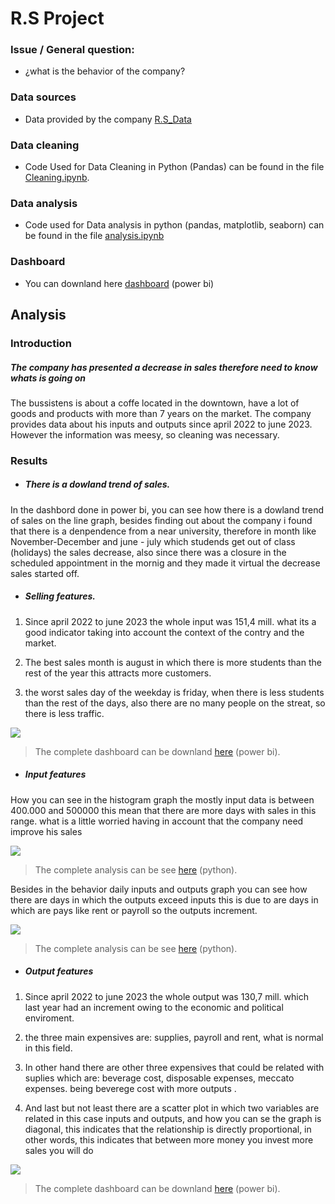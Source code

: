 # R.S Project

### Issue / General question:

- ¿what is the behavior of the company?  

### Data sources 
 
 - Data provided by the company [R.S_Data](https://github.com/mateofrancop/Personal_projects-Data-Analyst-/blob/main/Rinconcito_del_sabor/datos-RS.xlsx)
 
### Data cleaning 

- Code Used for Data Cleaning in Python (Pandas) can be found in the file [Cleaning.ipynb](https://github.com/mateofrancop/Personal_projects-Data-Analyst-/blob/main/Rinconcito_del_sabor/cleaning.ipynb).

### Data analysis
- Code used for Data analysis in python (pandas, matplotlib, seaborn) can be found in the file [analysis.ipynb](https://github.com/mateofrancop/Personal_projects-Data-Analyst-/blob/main/Rinconcito_del_sabor/analysis.ipynb)

### Dashboard
- You can downland here [dashboard](https://github.com/mateofrancop/Personal_projects-Data-Analyst-/blob/main/Rinconcito_del_sabor/Analisis_RS.pbix) (power bi)

## Analysis

### Introduction

##### The company has presented a decrease in sales therefore need to know whats is going on 

The bussistens is about a coffe located in the downtown, have a lot of goods and products with more than 7 years on the market. The company provides data about his inputs and outputs since april 2022 to june 2023. However the information was meesy, so cleaning was necessary.

### Results 

- ##### There is a dowland trend of sales. 

In the dashbord done in power bi, you can see how there is a dowland trend of sales on the line graph, besides finding out about the company i found that there is a denpendence from a near university, therefore in month like November-December and june - july which studends get out of class (holidays) the sales decrease, also since there was a closure in the scheduled appointment in the mornig and they made it virtual the decrease sales started off.

- ##### Selling features. 

1. Since april 2022 to june 2023 the whole input was 151,4 mill. what its a good indicator taking into account the context of the contry and the market.

2. The best sales month is august in which there is more students than the rest of the year this attracts more customers.

3. the worst sales day of the weekday is friday, when there is less students than the rest of the days, also there are no many people on the streat, so there is less traffic. 

![](https://i.imgur.com/rfkY4gd.png[/img)
> The complete dashboard can be downland [here](https://github.com/mateofrancop/Personal_projects-Data-Analyst-/blob/main/Rinconcito_del_sabor/Analisis_RS.pbix) (power bi).

- ##### Input features 	

How you can see in the histogram graph the mostly input data is between 400.000 and 500000 this mean that there are more days with sales in this range. what is a little worried having in account that the company need improve his sales 

![](https://i.imgur.com/5vGOSvZ.png[/img])
> The complete analysis can be see [here](https://github.com/mateofrancop/Personal_projects-Data-Analyst-/blob/main/Rinconcito_del_sabor/analysis.ipynb) (python).

Besides in the behavior daily inputs and outputs graph you can see how there are days in which the outputs exceed inputs this is due to are days in which are pays like rent or payroll so the outputs increment. 

![](https://i.imgur.com/OacGNGL.png[/img])
> The complete analysis can be see [here](https://github.com/mateofrancop/Personal_projects-Data-Analyst-/blob/main/Rinconcito_del_sabor/analysis.ipynb) (python).

- ##### Output features
 
1. Since april 2022 to june 2023 the whole output was 130,7 mill. which last year had an increment owing to the economic and political enviroment.

2. the three main expensives are: supplies, payroll and rent, what is normal in this field. 

3. In other hand there are other three expensives that could be related with suplies which are: beverage cost, disposable expenses, meccato expenses. being beverege cost with more outputs .

4. And last but not least there are a scatter plot in which two variables are related in this case inputs and outputs, and how you can se the graph is diagonal, this indicates that the relationship is directly proportional, in other words, this indicates that between more money you invest more sales you will do    


![](https://i.imgur.com/WB6gcqY.png[/img)
> The complete dashboard can be downland [here](https://github.com/mateofrancop/Personal_projects-Data-Analyst-/blob/main/Rinconcito_del_sabor/Analisis_RS.pbix) (power bi).